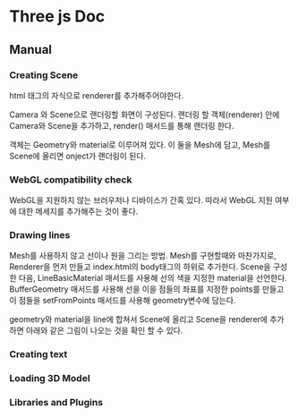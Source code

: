 # Three js Doc

## Manual

### Creating Scene

html 태그의 자식으로 renderer를 추가해주어야한다.

Camera 와 Scene으로 랜더링할 화면이 구성된다.
랜더링 할 객체(renderer) 안에 Camera와 Scene을 추가하고, render() 매서드를 통해 랜더링 한다.

객체는 Geometry와 material로 이루어져 있다. 이 둘을 Mesh에 담고, Mesh를 Scene에 올리면 onject가 랜더링이 된다.

### WebGL compatibility check

WebGL을 지원하지 않는 브러우저나 디바이스가 간혹 있다. 따라서 WebGL 지원 여부에 대한 메세지를 추가해주는 것이 좋다.

### Drawing lines

Mesh를 사용하지 않고 선이나 원을 그리는 방법.
Mesh를 구현할때와 마찬가지로, Renderer을 먼저 만들고 index.html의 body태그의 하위로 추가한다.
Scene을 구성한 다음,
LineBasicMaterial 매서드를 사용해 선의 색을 지정한 material을 선언한다.
BufferGeometry 매서드를 사용해 선을 이을 점들의 좌표를 지정한 points를 만들고
이 점들을 setFromPoints 매서드를 사용해 geometry변수에 담는다.

geometry와 material을 line에 합쳐서 Scene에 올리고 Scene을 renderer에 추가하면 아래와 같은 그림이 나오는 것을 확인 할 수 있다.

### Creating text

### Loading 3D Model

### Libraries and Plugins
